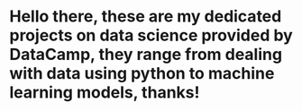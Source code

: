 # Hello there, these are my dedicated projects on data science provided by DataCamp, they range from dealing with data using python to machine learning models, thanks!
